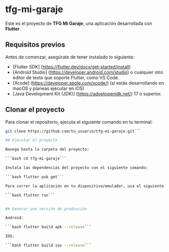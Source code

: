 # tfg-mi-garaje

Este es el proyecto de **TFG Mi Garaje**, una aplicación desarrollada con **Flutter**.

## Requisitos previos

Antes de comenzar, asegúrate de tener instalado lo siguiente:

- [Flutter SDK] (https://flutter.dev/docs/get-started/install)
- [Android Studio] (https://developer.android.com/studio) o cualquier otro editor de texto que soporte Flutter, como VS Code.
- [Xcode] (https://developer.apple.com/xcode/) (si estás desarrollando en macOS y planeas ejecutar en iOS)
- [Java Development Kit (JDK)] (https://adoptopenjdk.net/) 17 o superior.

## Clonar el proyecto

Para clonar el repositorio, ejecuta el siguiente comando en tu terminal:

```bash
git clone https://github.com/tu_usuario/tfg-mi-garaje.git```

## Ejecutar el proyecto

Navega hasta la carpeta del proyecto:

```bash cd tfg-mi-garaje```

Instala las dependencias del proyecto con el siguiente comando:

```bash flutter pub get```

Para correr la aplicación en tu dispositivo/emulador, usa el siguiente comando:

```bash flutter run```


## Generar una versión de producción

Android:

```bash flutter build apk --release```

IOS:

```bash flutter build ios --release```

